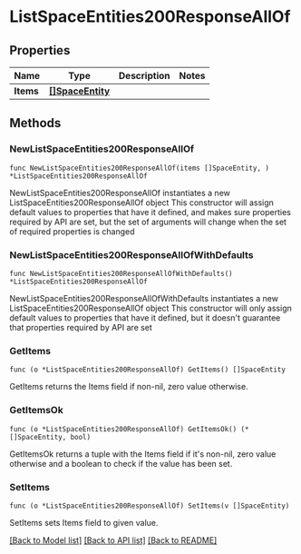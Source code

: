 # ListSpaceEntities200ResponseAllOf

## Properties

Name | Type | Description | Notes
------------ | ------------- | ------------- | -------------
**Items** | [**[]SpaceEntity**](SpaceEntity.md) |  | 

## Methods

### NewListSpaceEntities200ResponseAllOf

`func NewListSpaceEntities200ResponseAllOf(items []SpaceEntity, ) *ListSpaceEntities200ResponseAllOf`

NewListSpaceEntities200ResponseAllOf instantiates a new ListSpaceEntities200ResponseAllOf object
This constructor will assign default values to properties that have it defined,
and makes sure properties required by API are set, but the set of arguments
will change when the set of required properties is changed

### NewListSpaceEntities200ResponseAllOfWithDefaults

`func NewListSpaceEntities200ResponseAllOfWithDefaults() *ListSpaceEntities200ResponseAllOf`

NewListSpaceEntities200ResponseAllOfWithDefaults instantiates a new ListSpaceEntities200ResponseAllOf object
This constructor will only assign default values to properties that have it defined,
but it doesn't guarantee that properties required by API are set

### GetItems

`func (o *ListSpaceEntities200ResponseAllOf) GetItems() []SpaceEntity`

GetItems returns the Items field if non-nil, zero value otherwise.

### GetItemsOk

`func (o *ListSpaceEntities200ResponseAllOf) GetItemsOk() (*[]SpaceEntity, bool)`

GetItemsOk returns a tuple with the Items field if it's non-nil, zero value otherwise
and a boolean to check if the value has been set.

### SetItems

`func (o *ListSpaceEntities200ResponseAllOf) SetItems(v []SpaceEntity)`

SetItems sets Items field to given value.



[[Back to Model list]](../README.md#documentation-for-models) [[Back to API list]](../README.md#documentation-for-api-endpoints) [[Back to README]](../README.md)


